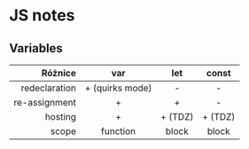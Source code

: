 # JS notes

## Variables

Różnice |       var       | let | const
---: |:---------------:| :---: | :---:
redeclaration | + (quirks mode) | - | -
re-assignment |        +        | + | - 
hosting | + | + (TDZ) | + (TDZ)
scope | function | block | block